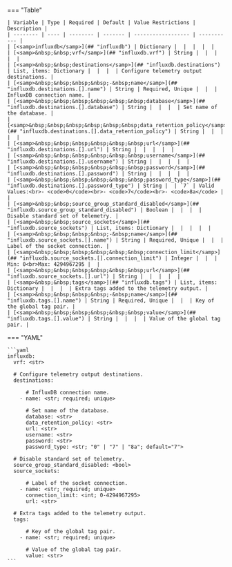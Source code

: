 <!--
  ~ Copyright (c) 2024 Arista Networks, Inc.
  ~ Use of this source code is governed by the Apache License 2.0
  ~ that can be found in the LICENSE file.
  -->
=== "Table"

    | Variable | Type | Required | Default | Value Restrictions | Description |
    | -------- | ---- | -------- | ------- | ------------------ | ----------- |
    | [<samp>influxdb</samp>](## "influxdb") | Dictionary |  |  |  |  |
    | [<samp>&nbsp;&nbsp;vrf</samp>](## "influxdb.vrf") | String |  |  |  |  |
    | [<samp>&nbsp;&nbsp;destinations</samp>](## "influxdb.destinations") | List, items: Dictionary |  |  |  | Configure telemetry output destinations. |
    | [<samp>&nbsp;&nbsp;&nbsp;&nbsp;-&nbsp;name</samp>](## "influxdb.destinations.[].name") | String | Required, Unique |  |  | InfluxDB connection name. |
    | [<samp>&nbsp;&nbsp;&nbsp;&nbsp;&nbsp;&nbsp;database</samp>](## "influxdb.destinations.[].database") | String |  |  |  | Set name of the database. |
    | [<samp>&nbsp;&nbsp;&nbsp;&nbsp;&nbsp;&nbsp;data_retention_policy</samp>](## "influxdb.destinations.[].data_retention_policy") | String |  |  |  |  |
    | [<samp>&nbsp;&nbsp;&nbsp;&nbsp;&nbsp;&nbsp;url</samp>](## "influxdb.destinations.[].url") | String |  |  |  |  |
    | [<samp>&nbsp;&nbsp;&nbsp;&nbsp;&nbsp;&nbsp;username</samp>](## "influxdb.destinations.[].username") | String |  |  |  |  |
    | [<samp>&nbsp;&nbsp;&nbsp;&nbsp;&nbsp;&nbsp;password</samp>](## "influxdb.destinations.[].password") | String |  |  |  |  |
    | [<samp>&nbsp;&nbsp;&nbsp;&nbsp;&nbsp;&nbsp;password_type</samp>](## "influxdb.destinations.[].password_type") | String |  | `7` | Valid Values:<br>- <code>0</code><br>- <code>7</code><br>- <code>8a</code> |  |
    | [<samp>&nbsp;&nbsp;source_group_standard_disabled</samp>](## "influxdb.source_group_standard_disabled") | Boolean |  |  |  | Disable standard set of telemetry. |
    | [<samp>&nbsp;&nbsp;source_sockets</samp>](## "influxdb.source_sockets") | List, items: Dictionary |  |  |  |  |
    | [<samp>&nbsp;&nbsp;&nbsp;&nbsp;-&nbsp;name</samp>](## "influxdb.source_sockets.[].name") | String | Required, Unique |  |  | Label of the socket connection. |
    | [<samp>&nbsp;&nbsp;&nbsp;&nbsp;&nbsp;&nbsp;connection_limit</samp>](## "influxdb.source_sockets.[].connection_limit") | Integer |  |  | Min: 0<br>Max: 4294967295 |  |
    | [<samp>&nbsp;&nbsp;&nbsp;&nbsp;&nbsp;&nbsp;url</samp>](## "influxdb.source_sockets.[].url") | String |  |  |  |  |
    | [<samp>&nbsp;&nbsp;tags</samp>](## "influxdb.tags") | List, items: Dictionary |  |  |  | Extra tags added to the telemetry output. |
    | [<samp>&nbsp;&nbsp;&nbsp;&nbsp;-&nbsp;name</samp>](## "influxdb.tags.[].name") | String | Required, Unique |  |  | Key of the global tag pair. |
    | [<samp>&nbsp;&nbsp;&nbsp;&nbsp;&nbsp;&nbsp;value</samp>](## "influxdb.tags.[].value") | String |  |  |  | Value of the global tag pair. |

=== "YAML"

    ```yaml
    influxdb:
      vrf: <str>

      # Configure telemetry output destinations.
      destinations:

          # InfluxDB connection name.
        - name: <str; required; unique>

          # Set name of the database.
          database: <str>
          data_retention_policy: <str>
          url: <str>
          username: <str>
          password: <str>
          password_type: <str; "0" | "7" | "8a"; default="7">

      # Disable standard set of telemetry.
      source_group_standard_disabled: <bool>
      source_sockets:

          # Label of the socket connection.
        - name: <str; required; unique>
          connection_limit: <int; 0-4294967295>
          url: <str>

      # Extra tags added to the telemetry output.
      tags:

          # Key of the global tag pair.
        - name: <str; required; unique>

          # Value of the global tag pair.
          value: <str>
    ```
